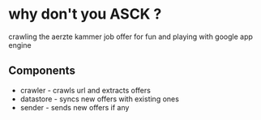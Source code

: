 why don't you ASCK ?
====================

crawling the aerzte kammer job offer for fun and playing with google app engine

Components
----------

 * crawler - crawls url and extracts offers
 * datastore - syncs new offers with existing ones
 * sender - sends new offers if any